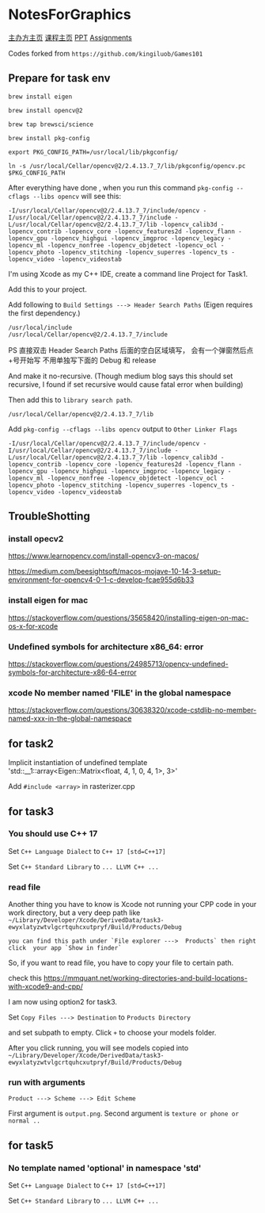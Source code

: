 # NotesForGraphics


[主办方主页](http://games-cn.org/)
[课程主页](https://sites.cs.ucsb.edu/~lingqi/teaching/games101.html)
[PPT](http://games-cn.org/graphics-intro-ppt-video/)
[Assignments](http://games-cn.org/forums/topic/allhw/)

Codes forked from `https://github.com/kingiluob/Games101`

## Prepare for task env

```
brew install eigen

brew install opencv@2

brew tap brewsci/science

brew install pkg-config

export PKG_CONFIG_PATH=/usr/local/lib/pkgconfig/

ln -s /usr/local/Cellar/opencv@2/2.4.13.7_7/lib/pkgconfig/opencv.pc $PKG_CONFIG_PATH
```

After everything have done , when you run this command  `pkg-config --cflags --libs opencv`  will see this:
```
-I/usr/local/Cellar/opencv@2/2.4.13.7_7/include/opencv -I/usr/local/Cellar/opencv@2/2.4.13.7_7/include -L/usr/local/Cellar/opencv@2/2.4.13.7_7/lib -lopencv_calib3d -lopencv_contrib -lopencv_core -lopencv_features2d -lopencv_flann -lopencv_gpu -lopencv_highgui -lopencv_imgproc -lopencv_legacy -lopencv_ml -lopencv_nonfree -lopencv_objdetect -lopencv_ocl -lopencv_photo -lopencv_stitching -lopencv_superres -lopencv_ts -lopencv_video -lopencv_videostab
```

I'm using Xcode as my C++ IDE, create a command line Project for Task1.

Add this to your project.

Add following to `Build Settings ---> Header Search Paths` (Eigen requires the first dependency.)
```
/usr/local/include
/usr/local/Cellar/opencv@2/2.4.13.7_7/include
```

PS 直接双击 Header Search Paths 后面的空白区域填写， 会有一个弹窗然后点+号开始写    不用单独写下面的 Debug 和 release

And make it no-recursive. (Though medium blog says this should set recursive, I found if set recursive would cause fatal error when building)

Then add this to `library search path`.
```
/usr/local/Cellar/opencv@2/2.4.13.7_7/lib
```

Add `pkg-config --cflags --libs opencv` output to `Other Linker Flags`
```
-I/usr/local/Cellar/opencv@2/2.4.13.7_7/include/opencv -I/usr/local/Cellar/opencv@2/2.4.13.7_7/include -L/usr/local/Cellar/opencv@2/2.4.13.7_7/lib -lopencv_calib3d -lopencv_contrib -lopencv_core -lopencv_features2d -lopencv_flann -lopencv_gpu -lopencv_highgui -lopencv_imgproc -lopencv_legacy -lopencv_ml -lopencv_nonfree -lopencv_objdetect -lopencv_ocl -lopencv_photo -lopencv_stitching -lopencv_superres -lopencv_ts -lopencv_video -lopencv_videostab

```

## TroubleShotting

### install opecv2
https://www.learnopencv.com/install-opencv3-on-macos/

https://medium.com/beesightsoft/macos-mojave-10-14-3-setup-environment-for-opencv4-0-1-c-develop-fcae955d6b33


### install eigen for mac
https://stackoverflow.com/questions/35658420/installing-eigen-on-mac-os-x-for-xcode

### Undefined symbols for architecture x86_64: error
https://stackoverflow.com/questions/24985713/opencv-undefined-symbols-for-architecture-x86-64-error


### xcode No member named 'FILE' in the global namespace
https://stackoverflow.com/questions/30638320/xcode-cstdlib-no-member-named-xxx-in-the-global-namespace

## for task2
Implicit instantiation of undefined template 'std::__1::array<Eigen::Matrix<float, 4, 1, 0, 4, 1>, 3>'

Add `#include <array>` in rasterizer.cpp

## for task3

### You should use C++ 17

Set `C++ Language Dialect` to `C++ 17 [std=C++17]`

Set `C++ Standard Library` to `... LLVM C++ ...`


### read file
Another thing you have to know is Xcode not running your CPP code in your work directory, but a very deep path like `~/Library/Developer/Xcode/DerivedData/task3-ewyxlatyzwtvlgcrtquhcxutpryf/Build/Products/Debug`

    you can find this path under `File explorer --->  Products` then right click  your app `Show in finder`

So, if you want to read file, you have to copy your file to certain path.

check this https://mmquant.net/working-directories-and-build-locations-with-xcode9-and-cpp/

I am now using option2 for task3.

Set `Copy Files ---> Destination` to `Products Directory`

and set subpath to empty. Click `+` to choose your models folder.

After you click running, you will see models copied into `~/Library/Developer/Xcode/DerivedData/task3-ewyxlatyzwtvlgcrtquhcxutpryf/Build/Products/Debug`

### run with arguments
`Product ---> Scheme ---> Edit Scheme` 

First argument is `output.png`. Second argument is `texture or phone or normal ..`

## for task5
### No template named 'optional' in namespace 'std'

Set `C++ Language Dialect` to `C++ 17 [std=C++17]`

Set `C++ Standard Library` to `... LLVM C++ ...`


